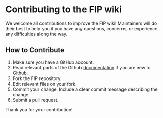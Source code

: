 # Contributing to the FIP wiki

We welcome all contributions to improve the FIP wiki! Maintainers will do their best to help you if you have any questions, concerns, or experience any difficulties along the way. 

## How to Contribute 

1. Make sure you have a GitHub account.
2. Read relevant parts of the Github [documentation](https://docs.github.com/en/repositories) if you are new to Github.
3. Fork the FIP repository.
4. Edit relevant files on your fork.
5. Commit your change. Include a clear commit message describing the change. 
6. Submit a pull request. 

Thank you for your contribution! 
